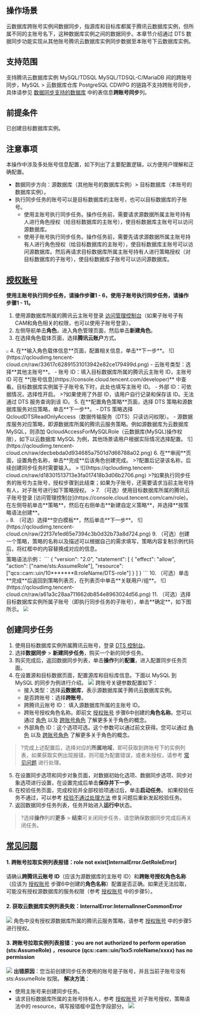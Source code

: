 ## 操作场景
云数据库跨账号实例间数据同步，指源库和目标库都属于腾讯云数据库实例，但所属不同的主账号名下，这种数据库实例之间的数据同步。本章节介绍通过 DTS 数据同步功能实现从其他账号腾讯云数据库实例同步数据至本账号下云数据库实例。

## 支持范围
支持腾讯云数据库实例 MySQL/TDSQL MySQL/TDSQL-C/MariaDB 间的跨账号同步，MySQL >  云数据库仓库 PostgreSQL CDWPG 的链路不支持跨账号同步，具体请参见 [数据同步支持的数据库](https://cloud.tencent.com/document/product/571/58672) 中的表信息**跨账号同步**列。

## 前提条件
已创建目标数据库实例。

## 注意事项
本操作中涉及多处账号信息配置，如下列出了主要配置逻辑，以方便用户理解和正确配置。
- 数据同步方向：源数据库（其他账号的数据库实例）> 目标数据库（本账号的数据库实例）。
- 执行同步任务的账号可以是目标数据库的主账号，也可以目标数据库的子账号。
   - 使用主账号执行同步任务。操作任务前，需要请求源数据所属主账号持有人进行角色授权（给目标数据库的主账号），使目标数据库主账号可以访问源数据库。
   - 使用子账号执行同步任务。操作任务前，需要先请求源数据所属主账号持有人进行角色授权（给目标数据库的主账号），使目标数据库主账号可以访问源数据库。然后再请求目标数据库所属主账号持有人进行策略授权（对目标数据库的子账号），使目标数据库子账号可以访问源数据库。

## [授权账号](id:sqzh)
**使用主账号执行同步任务，请操作步骤1 - 6，使用子账号执行同步任务，请操作步骤1 - 11。**

1. 使用源数据库所属的腾讯云主账号登录 [访问管理控制台](https://console.cloud.tencent.com/cam/role)（如果子账号子有CAM和角色相关的权限，也可以使用子账号登录）。
2. 左侧导航单击**角色**，进入角色管理页面，然后单击**新建角色**。
3. 在选择角色载体页面，选择**腾讯云账户**方式。<br>
<img src="https://qcloudimg.tencent-cloud.cn/raw/b5fd492a4790c8ece15f4830b85e2df1.png" style="zoom:40%;" />
4. 在**输入角色载体信息**页面，配置相关信息，单击**下一步**。
![](https://qcloudimg.tencent-cloud.cn/raw/33617c62891531013942e82ce179499d.png)
   - 云账号类型：选择**其他主账号**。
   - 账号 ID：填入目标数据库所属的腾讯云主账号 ID，主账号 ID 可在 **[账号信息](https://console.cloud.tencent.com/developer)** 中查看。目标数据库实例属于子账号名下时，此处也填写主账号 ID。
   - 外部 ID：可依据情况，选择性开启。  
>?如果使用了外部 ID，请用户自行记录和保存该 ID。无法通过 DTS 服务查询到该 ID。
5. 在**配置角色策略**页面，选择 DTS 策略和源数据库服务对应策略，单击**下一步**。
- DTS 策略选择 QcloudDTSReadOnlyAccess（数据传输服务（DTS）只读访问权限）。
- 源数据库服务对应策略，即源数据库所属的腾讯云服务策略。例如源数据库为云数据库 MySQL，则添加 QcloudAccessForMySQLRole（云数据库(MySQL)操作权限），如下以云数据库 MySQL 为例，其他场景请用户根据实际情况选择配置。
![](https://qcloudimg.tencent-cloud.cn/raw/decbebda0d934685a7501d7d66788a02.png)
6. 在**审阅**页面，设置角色名称，单击**完成**后该角色创建完成。
>?配置后记录该名称，后续创建同步任务时需要输入。
>
![](https://qcloudimg.tencent-cloud.cn/raw/d18301513713e3fa017418b3d06b2706.png)
>?如果执行同步任务的账号为主账号，授权步骤到此结束；如果为子账号，还需要请求当前主账号持有人，对子账号进行如下策略授权。
>
7. （可选）使用目标数据库所属的腾讯云子账号登录 [访问管理控制台](https://console.cloud.tencent.com/cam/role)，在左侧导航单击**策略**，然后在右侧单击**新建自定义策略**，并选择**按策略语法创建**。<br>
<img src="https://qcloudimg.tencent-cloud.cn/raw/98feaf82b12346e6b106864be12c929e.png" style="zoom:40%;" />      
8. （可选）选择**空白模板**，然后单击**下一步**。
![](https://qcloudimg.tencent-cloud.cn/raw/22f37e1ed65e7394c3b0d32b73a8d724.png)  
9. （可选）创建一个策略，策略的名称以及描述可以根据自己的需求填写，策略内容复制示例代码后，将红框中的内容替换成对应的信息。<br>
<img src="https://qcloudimg.tencent-cloud.cn/raw/0b516baa18d7b242160f99ffb844681a.png" style="zoom:50%;" />
<br>策略语法示例：  
```
{
    "version": "2.0",
    "statement": [
    {
        "effect": "allow",
        "action": ["name/sts:AssumeRole"],
  "resource": ["qcs::cam::uin/10*******8:roleName/DTS-role"]
    }
 ]
}
```
10. （可选）单击**完成**后返回到策略列表页，在列表页中单击**关联用户/组**。
![](https://qcloudimg.tencent-cloud.cn/raw/a61a3c28aa711662db854e8963024d56.png) 
11. （可选）选择目标数据库实例所属子账号（即执行同步任务的子账号），单击**确定**，如下图所示。
<img src="https://qcloudimg.tencent-cloud.cn/raw/5a56dd3c69f3c2688bc9c36ddead59e5.png" style="zoom:80%;" />

## 创建同步任务
1. 使用目标数据库实例所属腾讯云账号，登录 [DTS 控制台](https://console.cloud.tencent.com/dts/overview)。
2. 选择**数据同步** > **新建同步任务**，购买一个新的同步任务。
3. 购买完成后，返回数据同步列表，单击**操作**列的**配置**，进入配置同步任务页面。
4. 在设置源和目标数据页面，配置源库和目标库信息。下面以 MySQL 到 MySQL 的同步为例进行介绍。
![](https://qcloudimg.tencent-cloud.cn/raw/87b6e9567d9e5ea078d144640498ee0d.png)
跨账号关键参数配置如下：
   - 接入类型：选择**云数据库**，表示源数据库属于腾讯云数据库实例。
   - 是否跨账号：选择**跨账号**。
   - 跨腾讯云账号 ID： 填入源数据库所属的主账号 ID。
   - 跨账号授权角色名称。即前文 [授权账号](#sqzh) 步骤6中创建的**角色名称**。您可以通过 [角色](https://cloud.tencent.com/document/product/598/19420) 以及 [跨账号角色](https://cloud.tencent.com/document/product/1312/48171) 了解更多关于角色的概念。
   - 外部角色 ID：这个选项可选。这个参数可以通过前文获得。您可以通过 [角色](https://cloud.tencent.com/document/product/598/19420) 以及 [跨账号角色](https://cloud.tencent.com/document/product/1312/48171) 了解更多关于角色的概念。
>?完成上述配置后，选择对应的**所属地域**，即可获取到跨账号下的实例列表，如果获取实例出现报错，则可能为配置错误，或者未授权，请参考 [常见问题](#cjwt) 进行处理。
5. 在设置同步选项和同步对象页面，对数据初始化选项、数据同步选项、同步对象选项进行设置，在设置完成后单击**保存并下一步**。
6. 在校验任务页面，完成校验并全部校验项通过后，单击**启动任务**。
如果校验任务不通过，可以参考 [校验不通过处理方法](https://cloud.tencent.com/document/product/571/61639) 修复问题后重新发起校验任务。
7. 返回数据同步任务列表，任务开始进入**运行中**状态。
>?选择**操作**列的**更多** > **结束**可关闭同步任务，请您确保数据同步完成后再关闭任务。

## [常见问题](id:cjwt)
#### 1. 跨账号拉取实例列表报错：role not exist[InternalError.GetRoleError]
请确认**跨腾讯云账号 ID**（应该为源数据库的主账号 ID）和**跨账号授权角色名称**（应该为 [授权账号](#sqzh) 步骤6中创建的**角色名称**）配置是否正确。如果还无法拉取，可能没有授权源数据库的服务权限（参考 [授权账号](#sqzh) 中的步骤5）。

#### 2. 获取云数据库实例列表失败：InternalError:InternalInnerCommonError
![](https://qcloudimg.tencent-cloud.cn/raw/ae284d453300cd84ca8893106f9bf583.png)
角色中没有授权源数据库所属的腾讯云服务策略，请参考 [授权账号](#sqzh) 中的步骤5进行授权。

#### 3. 跨账号拉取实例列表报错：you are not authorized to perform operation (sts:AssumeRole) ，resource (qcs::cam::uin/1xx5:roleName/xxxx) has no permission

![](https://main.qcloudimg.com/raw/16dee616c668dde14d10b892918d42a1.png)
**出错原因**：您当前创建同步任务使用的账号是子账号，并且当前子账号没有 sts:AssumeRole 权限。
**解决方法**：

- 使用主账号来创建同步任务。
- 请求目标数据库所属的主账号持有人，参考 [授权账号](#sqzh) 对子账号授权，策略语法中的 resource，填写报错框中蓝色字段部分。
![](https://main.qcloudimg.com/raw/d978acb50ab95f7b8091854f8b8e17f7.png)


